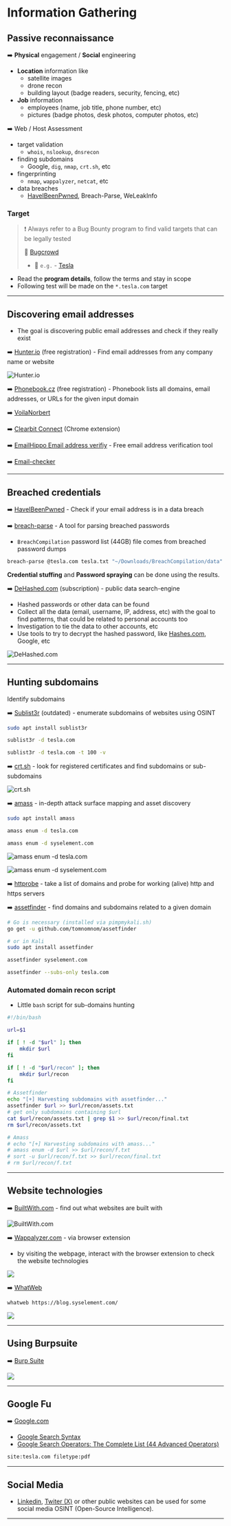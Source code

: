 # Information Gathering

## Passive reconnaissance

➡️ **Physical** engagement / **Social** engineering

- **Location** information like
  - satellite images
  - drone recon
  - building layout (badge readers, security, fencing, etc)
- **Job** information
  - employees (name, job title, phone number, etc)
  - pictures (badge photos, desk photos, computer photos, etc)



➡️ Web / Host Assessment

- target validation
  - `whois`, `nslookup`, `dnsrecon`
- finding subdomains
  - Google, `dig`, `nmap`, `crt.sh`, etc
- fingerprinting
  - `nmap`, `wappalyzer`, `netcat`, etc
- data breaches
  - [HaveIBeenPwned](https://haveibeenpwned.com/), Breach-Parse, WeLeakInfo



### Target

> ❗ Always refer to a Bug Bounty program to find valid targets that can be legally tested
>
> 🔗 [Bugcrowd](https://bugcrowd.com/engagements)
>
> - 🧪  `e.g.` - [Tesla](https://bugcrowd.com/tesla)

- Read the **program details**, follow the terms and stay in scope
- Following test will be made on the `*.tesla.com` target

---

## Discovering email addresses

- The goal is discovering public email addresses and check if they really exist

➡️ [Hunter.io](https://hunter.io/domain-search) (free registration) - Find email addresses from any company name or website

![Hunter.io](.gitbook/assets/2024-07-02_20-03-06_537.png)

➡️ [Phonebook.cz](https://phonebook.cz/) (free registration) - Phonebook lists all domains, email addresses, or URLs for the given input domain

➡️ [VoilaNorbert](https://www.voilanorbert.com/)

➡️ [Clearbit Connect](https://clearbit.com/resources/tools/connect) (Chrome extension)

➡️ [EmailHippo Email address verifiy](https://tools.emailhippo.com/) - Free email address verification tool

➡️ [Email-checker](https://email-checker.net/)

---

## Breached credentials

➡️ [HaveIBeenPwned](https://haveibeenpwned.com/) - Check if your email address is in a data breach

➡️ [breach-parse](https://github.com/hmaverickadams/breach-parse) - A tool for parsing breached passwords

- `BreachCompilation` password list (44GB) file comes from breached password dumps

```bash
breach-parse @tesla.com tesla.txt "~/Downloads/BreachCompilation/data"
```

**Credential stuffing** and **Password spraying** can be done using the results.



➡️ [DeHashed.com](https://dehashed.com/) (subscription) - public data search-engine

- Hashed passwords or other data can be found
- Collect all the data (email, username, IP, address, etc) with the goal to find patterns, that could be related to personal accounts too
- Investigation to tie the data to other accounts, etc
- Use tools to try to decrypt the hashed password, like [Hashes.com](https://hashes.com/en/decrypt/hash), Google, etc

![DeHashed.com](.gitbook/assets/2024-07-02_20-30-23_539.png)

---

## Hunting subdomains

Identify subdomains 

➡️ [Sublist3r](https://github.com/aboul3la/Sublist3r) (outdated) - enumerate subdomains of websites using OSINT

```bash
sudo apt install sublist3r
```

```bash
sublist3r -d tesla.com

sublist3r -d tesla.com -t 100 -v
```



➡️ [crt.sh](https://crt.sh/) - look for registered certificates and find subdomains or sub-subdomains

![crt.sh](.gitbook/assets/2024-07-02_23-58-39_542.png)

➡️ [amass](https://github.com/owasp-amass/amass) - in-depth attack surface mapping and asset discovery

```bash
sudo apt install amass
```

```bash
amass enum -d tesla.com

amass enum -d syselement.com
```

![amass enum -d tesla.com](.gitbook/assets/2024-07-03_00-09-39_543.png)

![amass enum -d syselement.com](.gitbook/assets/2024-07-03_00-12-42_544.png)

➡️ [httprobe](https://github.com/tomnomnom/httprobe) - take a list of domains and probe for working (alive) http and https servers

➡️ [assetfinder](https://github.com/tomnomnom/assetfinder) - find domains and subdomains related to a given domain

```bash
# Go is necessary (installed via pimpmykali.sh)
go get -u github.com/tomnomnom/assetfinder

# or in Kali
sudo apt install assetfinder
```

```bash
assetfinder syselement.com

assetfinder --subs-only tesla.com
```

### Automated domain recon script

- Little `bash` script for sub-domains hunting

```bash
#!/bin/bash

url=$1

if [ ! -d "$url" ]; then
	mkdir $url
fi

if [ ! -d "$url/recon" ]; then
	mkdir $url/recon
fi

# Assetfinder
echo "[+] Harvesting subdomains with assetfinder..."
assetfinder $url >> $url/recon/assets.txt
# get only subdomains containing $url
cat $url/recon/assets.txt | grep $1 >> $url/recon/final.txt
rm $url/recon/assets.txt

# Amass
# echo "[+] Harvesting subdomains with amass..."
# amass enum -d $url >> $url/recon/f.txt
# sort -u $url/recon/f.txt >> $url/recon/final.txt
# rm $url/recon/f.txt


```



---

## Website technologies

➡️ [BuiltWith.com](https://builtwith.com/) - find out what websites are built with

![BuiltWith.com](.gitbook/assets/2024-07-03_19-54-58_561.png)

➡️ [Wappalyzer.com](https://www.wappalyzer.com/) - via browser extension

- by visiting the webpage, interact with the browser extension to check the website technologies

![](.gitbook/assets/2024-07-03_20-14-16_570.png)

➡️ [WhatWeb](https://github.com/urbanadventurer/WhatWeb/)

```bash
whatweb https://blog.syselement.com/
```

![](.gitbook/assets/2024-07-03_20-17-06_571.png)

---

## Using Burpsuite

➡️ [Burp Suite](https://portswigger.net/burp/communitydownload)

![](.gitbook/assets/2024-07-03_20-25-14_572.png)

---

## Google Fu

➡️ [Google.com](https://www.google.com/)

- [Google Search Syntax](https://www.google.com/search?client=firefox-b-e&q=google+search+syntax)
- [Google Search Operators: The Complete List (44 Advanced Operators)](https://ahrefs.com/blog/google-advanced-search-operators/)

```bash
site:tesla.com filetype:pdf
```

---

## Social Media

- [Linkedin](https://www.linkedin.com/), [Twiter (X)](https://x.com/) or other public websites can be used for some social media OSINT (Open-Source Intelligence).

---



